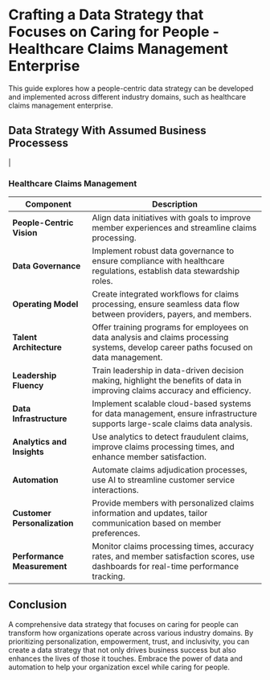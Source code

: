 # Crafting a Data Strategy that Focuses on Caring for People - Healthcare Claims Management Enterprise

This guide explores how a people-centric data strategy can be developed and implemented across different industry domains, such as healthcare claims management enterprise.

## Data Strategy With Assumed Business Processess
 |

### Healthcare Claims Management

| **Component**                | **Description**                                                                                                               |
|------------------------------|-------------------------------------------------------------------------------------------------------------------------------|
| **People-Centric Vision**    | Align data initiatives with goals to improve member experiences and streamline claims processing.                                                                                                                                                            |
| **Data Governance**          | Implement robust data governance to ensure compliance with healthcare regulations, establish data stewardship roles.                                                                                                                                         |
| **Operating Model**          | Create integrated workflows for claims processing, ensure seamless data flow between providers, payers, and members.                                                                                                                                          |
| **Talent Architecture**      | Offer training programs for employees on data analysis and claims processing systems, develop career paths focused on data management.                                                                                                                       |
| **Leadership Fluency**       | Train leadership in data-driven decision making, highlight the benefits of data in improving claims accuracy and efficiency.                                                                                                                                  |
| **Data Infrastructure**      | Implement scalable cloud-based systems for data management, ensure infrastructure supports large-scale claims data analysis.                                                                                                                                  |
| **Analytics and Insights**   | Use analytics to detect fraudulent claims, improve claims processing times, and enhance member satisfaction.                                                                                                                                                  |
| **Automation**               | Automate claims adjudication processes, use AI to streamline customer service interactions.                                                                                                                                                                  |
| **Customer Personalization** | Provide members with personalized claims information and updates, tailor communication based on member preferences.                                                                                                                                           |
| **Performance Measurement**  | Monitor claims processing times, accuracy rates, and member satisfaction scores, use dashboards for real-time performance tracking.                                                                                                                           |

## Conclusion

A comprehensive data strategy that focuses on caring for people can transform how organizations operate across various industry domains. By prioritizing personalization, empowerment, trust, and inclusivity, you can create a data strategy that not only drives business success but also enhances the lives of those it touches. Embrace the power of data and automation to help your organization excel while caring for people.
